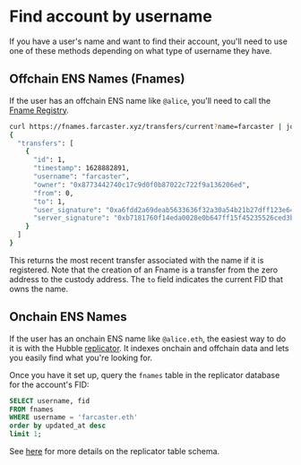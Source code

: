 # Find account by username

If you have a user's name and want to find their account, you'll need to use one of these methods depending on what type of username they have.

## Offchain ENS Names (Fnames)

If the user has an offchain ENS name like `@alice`, you'll need to call the [Fname Registry](/reference/fname/api#get-current-fname-or-fid).

```bash
curl https://fnames.farcaster.xyz/transfers/current?name=farcaster | jq
{
  "transfers": [
    {
      "id": 1,
      "timestamp": 1628882891,
      "username": "farcaster",
      "owner": "0x8773442740c17c9d0f0b87022c722f9a136206ed",
      "from": 0,
      "to": 1,
      "user_signature": "0xa6fdd2a69deab5633636f32a30a54b21b27dff123e6481532746eadca18cd84048488a98ca4aaf90f4d29b7e181c4540b360ba0721b928e50ffcd495734ef8471b",
      "server_signature": "0xb7181760f14eda0028e0b647ff15f45235526ced3b4ae07fcce06141b73d32960d3253776e62f761363fb8137087192047763f4af838950a96f3885f3c2289c41b"
    }
  ]
}
```

This returns the most recent transfer associated with the name if it is registered. Note that the creation of an Fname is a transfer from the zero address to the custody address. The `to` field indicates the current FID that owns the name.

## Onchain ENS Names

If the user has an onchain ENS name like `@alice.eth`, the easiest way to do it is with the Hubble [replicator](../apps/replicate.md). It indexes onchain and offchain data and lets you easily find what you're looking for.

Once you have it set up, query the `fnames` table in the replicator database for the account's FID:

```sql
SELECT username, fid
FROM fnames
WHERE username = 'farcaster.eth'
order by updated_at desc
limit 1;
```

See [here](/reference/replicator/schema#fnames) for more details on the replicator table schema.
